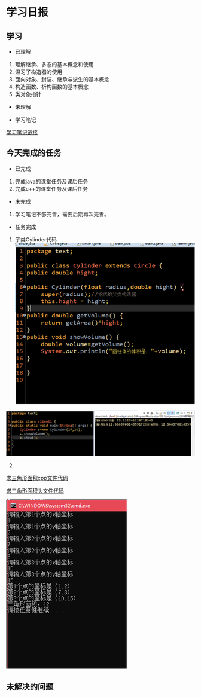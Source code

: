 # 学习日报

## 学习

* 已理解
1. 理解继承、多态的基本概念和使用
2. 温习了构造器的使用
3. 面向对象、封装、继承与派生的基本概念
4. 构造函数、析构函数的基本概念
5. 类对象指针






* 未理解


* 学习笔记

[学习笔记链接](https://github.com/zhaixiujie/summer-training-/blob/master/0731/%E5%AD%A6%E4%B9%A0%E7%AC%94%E8%AE%B0.md)


## 今天完成的任务

* 已完成
1. 完成java的课堂任务及课后任务
2. 完成c++的课堂任务及课后任务



* 未完成

1. 学习笔记不够完善，需要后期再次完善。

* 任务完成
1. 子类Cylinder代码
![子类Cylinder代码链接](https://github.com/zhaixiujie/summer-training-/blob/master/0731/%E5%AD%90%E7%B1%BBCylinder%E4%BB%A3%E7%A0%81%E5%9B%BE.PNG)

![圆柱体积结果图](https://github.com/zhaixiujie/summer-training-/blob/master/0731/%E5%9C%86%E7%9A%84%E4%BD%93%E7%A7%AF.PNG)
 
2.
[求三角形面积cpp文件代码](https://github.com/zhaixiujie/summer-training-/blob/master/0731/%E6%B1%82%E4%B8%A4%E7%82%B9%E8%B7%9D%E7%A6%BB.cpp)

[求三角形面积头文件代码](https://github.com/zhaixiujie/summer-training-/blob/master/0731/point.h)

![求三角形面积文件截图](https://github.com/zhaixiujie/summer-training-/blob/master/0731/%E6%B1%82%E4%B8%89%E8%A7%92%E5%BD%A2%E9%9D%A2%E7%A7%AF%E7%BB%93%E6%9E%9C%E5%9B%BE.PNG)

## 未解决的问题